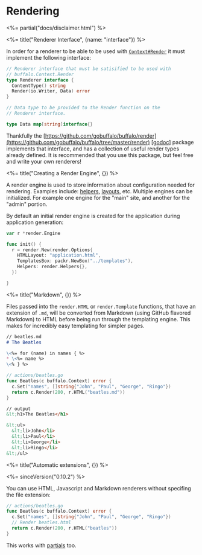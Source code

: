 # Rendering

<%= partial("docs/disclaimer.html") %>

<%= title("Renderer Interface", {name: "interface"}) %>

In order for a renderer to be able to be used with [`Context#Render`](/docs/context) it must implement the following interface:

```go
// Renderer interface that must be satisified to be used with
// buffalo.Context.Render
type Renderer interface {
  ContentType() string
  Render(io.Writer, Data) error
}

// Data type to be provided to the Render function on the
// Renderer interface.

type Data map[string]interface{}
```

Thankfully the [https://github.com/gobuffalo/buffalo/render](https://github.com/gobuffalo/buffalo/tree/master/render) [[godoc]](https://godoc.org/github.com/gobuffalo/buffalo/render) package implements that interface, and has a collection of useful render types already defined. It is recommended that you use this package, but feel free and write your own renderers!

<%= title("Creating a Render Engine", {}) %>

A render engine is used to store information about configuration needed for rendering. Examples include: [helpers](/docs/helpers), [layouts](/docs/layouts), etc. Multiple engines can be initialized. For example one engine for the "main" site, and another for the "admin" portion.

By default an initial render engine is created for the application during application generation:

```go
var r *render.Engine

func init() {
  r = render.New(render.Options{
    HTMLLayout: "application.html",
    TemplatesBox: packr.NewBox("../templates"),
    Helpers: render.Helpers{},
  })

}
```

<%= title("Markdown", {}) %>

Files passed into the `render.HTML` or `render.Template` functions, that have an extension of `.md`, will be converted from Markdown (using GitHub flavored Markdown) to HTML before being run through the templating engine. This makes for incredibly easy templating for simpler pages.

```md
// beatles.md
# The Beatles

\<%= for (name) in names { %>
* \<%= name %>
\<% } %>
```

```go
// actions/beatles.go
func Beatles(c buffalo.Context) error {
  c.Set("names", []string{"John", "Paul", "George", "Ringo"})
  return c.Render(200, r.HTML("beatles.md"))
}
```

```html
// output
&lt;h1>The Beatles</h1>

&lt;ul>
  &lt;li>John</li>
  &lt;li>Paul</li>
  &lt;li>George</li>
  &lt;li>Ringo</li>
&lt;/ul>
```

<%= title("Automatic extensions", {}) %>

<%= sinceVersion("0.10.2") %>

You can use HTML, Javascript and Markdown renderers without specifing the file extension:

```go
// actions/beatles.go
func Beatles(c buffalo.Context) error {
  c.Set("names", []string{"John", "Paul", "George", "Ringo"})
  // Render beatles.html
  return c.Render(200, r.HTML("beatles"))
}
```

This works with [partials](/docs/partials) too.